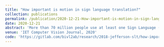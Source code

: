 ```yaml
---
title: "How important is motion in sign language translation?"
collection: publications
permalink: /publication/2020-12-21-How-important-is-motion-in-sign-language-translation
date: 2020-12-21
abstract: 'More than 70 million people use at least one Sign Language (SL) as their main channel of communication. Nevertheless, the absence of effective mechanisms to translate massive information among sign, written and spoken languages is the main cause of a negligible inclusion of deaf people into society. Therefore, SL automatic recognition systems have widely proposed to support the characterization of the sign structure. Today, the natural and continuous SL recognition is an open research problem due to multiple spatio-temporal shape variations, challenging visual sign characterization, as well as the non-linear correlation among signs to express a message. This work introduces a compact sign to text architecture that explores motion as an alternative to support sign translation. Such characterization results robust to appearance variance with relative support to geometrical variations. The proposed representation focus on the main spatio-temporal regions to each corresponding word. The proposed architecture was evaluated in a built SL dataset (LSCDv1) dedicated to the motion study and also in the state-of-the-art RWTH-Phoenix. From LSCDv1 dataset, the best configuration reports a BLEU-4 score of 63.04 in testing set. Regarding the RWTH-Phoenix, the proposed strategy achieved a BLEU-4 score in test of 4.56 improving the results under similar reduced conditions.'
venue: 'IET Computer Vision Journal, 2020'
code: 'https://gitlab.com/bivl2ab/research/2018-jefferson-slt/how-important-is-motion-in-sign-language-translation'
---
```

